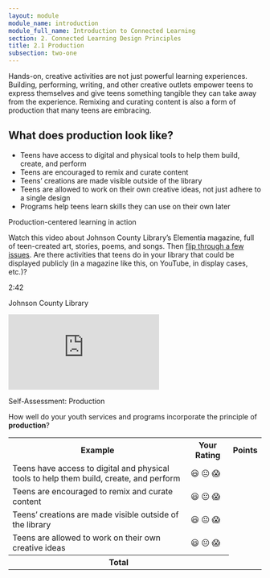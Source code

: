 ```yaml
---
layout: module
module_name: introduction
module_full_name: Introduction to Connected Learning
section: 2. Connected Learning Design Principles
title: 2.1 Production
subsection: two-one
---
```


Hands-on, creative activities are not just powerful learning experiences. Building, performing, writing, and other creative outlets empower teens to express themselves and give teens something tangible they can take away from the experience. Remixing and curating content is also a form of production that many teens are embracing. 

## What does production look like?
* Teens have access to digital and physical tools to help them build, create, and perform
* Teens are encouraged to remix and curate content
* Teens’ creations are made visible outside of the library
* Teens are allowed to work on their own creative ideas, not just adhere to a single design
* Programs help teens learn skills they can use on their own later

<div class="reflection">
  <p class="box-title">Production-centered learning in action</p>
<p>Watch this video about Johnson County Library’s Elementia magazine, full of teen-created art, stories, poems, and songs. Then <a href="https://www.jocolibrary.org/teens/elementia">flip through a few issues</a>. Are there activities that teens do in your library that could be displayed publicly (in a magazine like this, on YouTube, in display cases, etc.)?</p>
<p class="videotime">2:42</p><p class="source">Johnson County Library</p>
<div class="video">
<iframe src="https://www.youtube.com/embed/hEkkw4Akijg" frameborder="0" allow="autoplay; encrypted-media" allowfullscreen></iframe></div>
</div>

<div class="reflection">
	<p>Self-Assessment: Production</p>
	<p>How well do your youth services and programs incorporate the principle of <b>production</b>?</p>
	<table class="worksheet">
		<tr>
			<th>Example</th>
			<th>Your Rating</th>
			<th>Points</th>
		</tr>
		<tr>
			<td>Teens have access to digital and physical tools to help them build, create, and perform</td>
			<td>😃 😐 😱</td>
			<td></td>
		</tr>
		<tr>
			<td>Teens are encouraged to remix and curate content</td>
			<td>😃 😐 😱</td>
			<td></td>
		</tr>
		<tr>
			<td>Teens’ creations are made visible outside of the library</td>
			<td>😃 😐 😱</td>
			<td></td>
		</tr>
		<tr>
			<td>Teens are allowed to work on their own creative ideas</td>
			<td>😃 😐 😱</td>
			<td></td>
		</tr>
				<tr>
			<th colspan="2">Total</th>
			<td></td>
		</tr>
	</table>


</div>